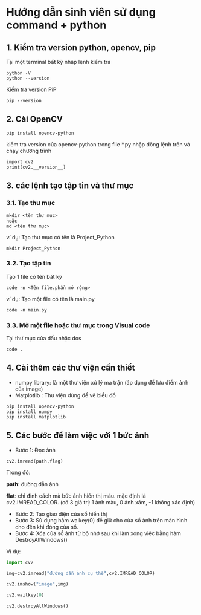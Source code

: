 # Hướng dẫn sinh viên sử dụng command + python

## 1. Kiểm tra version python, opencv, pip

Tại một terminal bất kỳ nhập lệnh kiểm tra
```
python -V
python --version
```
Kiểm tra version PiP
```
pip --version
```
## 2. Cài OpenCV
```
pip install opencv-python
```
kiểm tra version của opencv-python
trong file *.py nhập dòng lệnh trên và chạy chương trình
```
import cv2
print(cv2.__version__)
```
## 3. các lệnh tạo tập tin và thư mục
### 3.1. Tạo thư mục
```
mkdir <tên thư mục>
hoặc
md <tên thư mục>
```
ví dụ: Tạo thư mục có tên là Project_Python
```
mkdir Project_Python
```

### 3.2. Tạo tập tin
Tạo 1 file có tên băt kỳ

```
code -n <Tên file.phần mở rộng>
```
ví dụ: Tạo một file có tên là main.py
```
code -n main.py
```
### 3.3. Mở một file hoặc thư mục trong Visual code
Tại thư mục của dấu nhặc dos
```
code .
```
## 4. Cài thêm các thư viện cần thiết

- numpy library: là một thư viện xử lý ma trận (áp dụng để lưu điểm ảnh của image)
- Matplotlib : Thư viện dùng để vẽ biểu đồ
```
pip install opencv-python
pip install numpy
pip install matplotlib
```
## 5. Các bước để làm việc với 1 bức ảnh
- Bước 1: Đọc ảnh

```
cv2.imread(path,flag)
```
Trong đó:

**path**: đường dẫn ảnh
  
**flat**: chỉ đinh cách mà bức ảnh hiển thị màu. mặc định là cv2.IMREAD_COLOR. (có 3 giá trị: 1 ảnh màu, 0 ảnh xám, -1 không xác định)

- Bước 2: Tạo giao diện của sổ hiển thị
- Bước 3: Sử dụng hàm waikey(0) để giữ cho cửa sổ ảnh trên màn hình cho đến khi đóng cửa sổ.
- Bước 4: Xóa của sổ ảnh từ bộ nhớ sau khi làm xong việc bằng hàm DestroyAllWindows()

Ví dụ:
``` Python
import cv2

img=cv2.imread("đường dẫn ảnh cụ thể",cv2.IMREAD_COLOR)

cv2.imshow("image",img)

cv2.waitkey(0)

cv2.destroyAllWindows()
```
